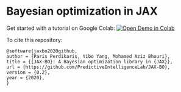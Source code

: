 # Bayesian optimization in JAX

Get started with a tutorial on Google Colab:
[![Open Demo in Colab](https://colab.research.google.com/assets/colab-badge.svg)](https://colab.research.google.com/github/PredictiveIntelligenceLab/JAX-BO/blob/master/jaxbo_colab.ipynb)<br>

To cite this repository:

    @software{jaxbo2020github,
    author = {Paris Perdikaris, Yibo Yang, Mohamed Aziz Bhouri},
    title = {{JAX-BO}: A Bayesian optimization library in {JAX}},
    url = {https://github.com/PredictiveIntelligenceLab/JAX-BO},
    version = {0.2},
    year = {2020},
    }
